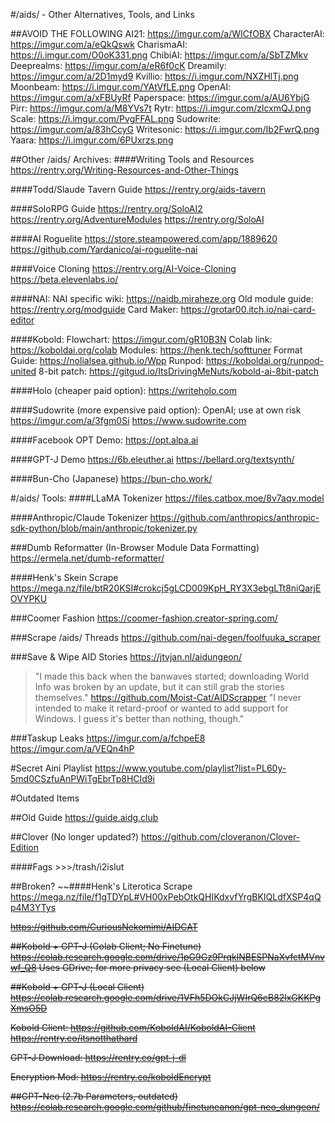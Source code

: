 #/aids/ - Other Alternatives, Tools, and Links

##AVOID THE FOLLOWING
AI21: https://imgur.com/a/WICfOBX
CharacterAI: https://imgur.com/a/eQkQswk
CharismaAI: https://i.imgur.com/O0oK331.png
ChibiAI: https://imgur.com/a/SbTZMkv
Deeprealms: https://imgur.com/a/eR6f0cK
Dreamily: https://imgur.com/a/2D1myd9
Kvillio: https://i.imgur.com/NXZHlTj.png
Moonbeam: https://i.imgur.com/YAtVfLE.png
OpenAI: https://imgur.com/a/xFBUyRf
Paperspace: https://imgur.com/a/AU6YbjG
Pirr: https://imgur.com/a/M8YVs7t
Rytr: https://i.imgur.com/zlcxmQJ.png
Scale: https://i.imgur.com/PvgFFAL.png
Sudowrite: https://imgur.com/a/83hCcyG
Writesonic: https://i.imgur.com/Ib2FwrQ.png
Yaara: https://i.imgur.com/6PUxrzs.png

##Other /aids/ Archives:
####Writing Tools and Resources
https://rentry.org/Writing-Resources-and-Other-Things

####Todd/Slaude Tavern Guide
https://rentry.org/aids-tavern

####SoloRPG Guide
https://rentry.org/SoloAI2
https://rentry.org/AdventureModules
https://rentry.org/SoloAI

####AI Roguelite
https://store.steampowered.com/app/1889620
https://github.com/Yardanico/ai-roguelite-nai

####Voice Cloning
https://rentry.org/AI-Voice-Cloning
https://beta.elevenlabs.io/

####NAI:
NAI specific wiki: https://naidb.miraheze.org
Old module guide: https://rentry.org/modguide
Card Maker: https://grotar00.itch.io/nai-card-editor

####Kobold:
Flowchart: https://imgur.com/gR10B3N
Colab link: https://koboldai.org/colab
Modules: https://henk.tech/softtuner
Format Guide: https://nolialsea.github.io/Wpp
Runpod: https://koboldai.org/runpod-united
8-bit patch: https://gitgud.io/ItsDrivingMeNuts/kobold-ai-8bit-patch

####Holo (cheaper paid option):
https://writeholo.com

####Sudowrite (more expensive paid option):
OpenAI; use at own risk https://imgur.com/a/3fgm0Si
https://www.sudowrite.com

####Facebook OPT Demo: 
https://opt.alpa.ai

####GPT-J Demo
https://6b.eleuther.ai
https://bellard.org/textsynth/

####Bun-Cho (Japanese)
https://bun-cho.work/

#/aids/ Tools:
####LLaMA Tokenizer
https://files.catbox.moe/8v7aqv.model

####Anthropic/Claude Tokenizer
https://github.com/anthropics/anthropic-sdk-python/blob/main/anthropic/tokenizer.py

###Dumb Reformatter (In-Browser Module Data Formatting)
https://ermela.net/dumb-reformatter/

####Henk's Skein Scrape
https://mega.nz/file/btR20KSI#crokcj5gLCD009KpH_RY3X3ebgLTt8niQarjEOVYPKU

###Coomer Fashion
https://coomer-fashion.creator-spring.com/

###Scrape /aids/ Threads
https://github.com/nai-degen/foolfuuka_scraper

###Save & Wipe AID Stories
https://jtvjan.nl/aidungeon/
>"I made this back when the banwaves started; downloading World Info was broken by an update, but it can still grab the stories themselves."
https://github.com/Moist-Cat/AIDScrapper
>"I never intended to make it retard-proof or wanted to add support for Windows. I guess it's better than nothing, though."

###Taskup Leaks
https://imgur.com/a/fchpeE8
https://imgur.com/a/VEQn4hP

#Secret Aini Playlist
https://www.youtube.com/playlist?list=PL60y-5md0CSzfuAnPWiTgEbrTp8HCId9i

#Outdated Items

##Old Guide
https://guide.aidg.club

##Clover (No longer updated?)
https://github.com/cloveranon/Clover-Edition

####Fags
\>>>/trash/i2islut

##Broken?
~~####Henk's Literotica Scrape
https://mega.nz/file/f1gTDYpL#VH00xPebOtkQHIKdxvfYrgBKIQLdfXSP4qQp4M3YTys

~~https://github.com/CuriousNekomimi/AIDCAT~~

~~##Kobold + GPT-J (Colab Client; No Finetune)
https://colab.research.google.com/drive/1pG9Gz9PrqklNBESPNaXvfctMVnvwf_Q8
Uses GDrive; for more privacy see (Local Client) below~~

~~##Kobold + GPT-J (Local Client)
https://colab.research.google.com/drive/1VFh5DOkCJjWIrQ6eB82lxGKKPgXmsO5D~~

~~Kobold Client: https://github.com/KoboldAI/KoboldAI-Client
https://rentry.co/itsnotthathard~~

~~GPT-J Download: https://rentry.co/gpt-j-dl~~

~~Encryption Mod: https://rentry.co/koboldEncrypt~~

~~##GPT-Neo (2.7b Parameters, outdated)
https://colab.research.google.com/github/finetuneanon/gpt-neo_dungeon/~~